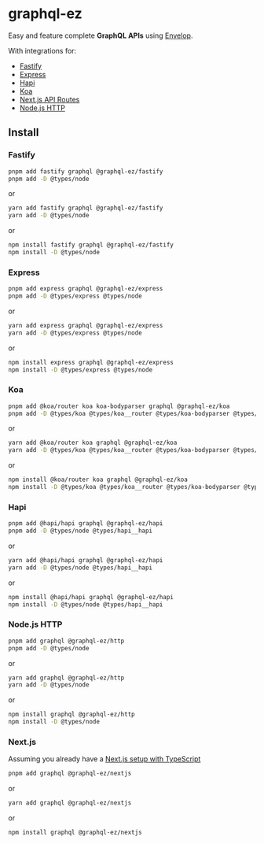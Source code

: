 # graphql-ez

Easy and feature complete **GraphQL APIs** using [Envelop](https://www.envelop.dev/).

With integrations for:

- [Fastify](https://www.fastify.io/)
- [Express](https://expressjs.com/)
- [Hapi](https://hapi.dev/)
- [Koa](https://koajs.com/)
- [Next.js API Routes](https://nextjs.org/docs/api-routes/introduction)
- [Node.js HTTP](https://nodejs.org/api/http.html)

## Install

### Fastify

```sh
pnpm add fastify graphql @graphql-ez/fastify
pnpm add -D @types/node
```

or

```sh
yarn add fastify graphql @graphql-ez/fastify
yarn add -D @types/node
```

or

```sh
npm install fastify graphql @graphql-ez/fastify
npm install -D @types/node
```

### Express

```sh
pnpm add express graphql @graphql-ez/express
pnpm add -D @types/express @types/node
```

or

```sh
yarn add express graphql @graphql-ez/express
yarn add -D @types/express @types/node
```

or

```sh
npm install express graphql @graphql-ez/express
npm install -D @types/express @types/node
```

### Koa

```sh
pnpm add @koa/router koa koa-bodyparser graphql @graphql-ez/koa
pnpm add -D @types/koa @types/koa__router @types/koa-bodyparser @types/node
```

or

```sh
yarn add @koa/router koa graphql @graphql-ez/koa
yarn add -D @types/koa @types/koa__router @types/koa-bodyparser @types/node
```

or

```sh
npm install @koa/router koa graphql @graphql-ez/koa
npm install -D @types/koa @types/koa__router @types/koa-bodyparser @types/node
```

### Hapi

```sh
pnpm add @hapi/hapi graphql @graphql-ez/hapi
pnpm add -D @types/node @types/hapi__hapi
```

or

```sh
yarn add @hapi/hapi graphql @graphql-ez/hapi
yarn add -D @types/node @types/hapi__hapi
```

or

```sh
npm install @hapi/hapi graphql @graphql-ez/hapi
npm install -D @types/node @types/hapi__hapi
```

### Node.js HTTP

```sh
pnpm add graphql @graphql-ez/http
pnpm add -D @types/node
```

or

```sh
yarn add graphql @graphql-ez/http
yarn add -D @types/node
```

or

```sh
npm install graphql @graphql-ez/http
npm install -D @types/node
```

### Next.js

Assuming you already have a [Next.js setup with TypeScript](https://nextjs.org/docs/basic-features/typescript)

```sh
pnpm add graphql @graphql-ez/nextjs
```

or

```sh
yarn add graphql @graphql-ez/nextjs
```

or

```sh
npm install graphql @graphql-ez/nextjs
```
